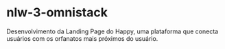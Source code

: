 # nlw-3-omnistack
Desenvolvimento da Landing Page do Happy, uma plataforma que conecta usuários com os orfanatos mais próximos do usuário.
